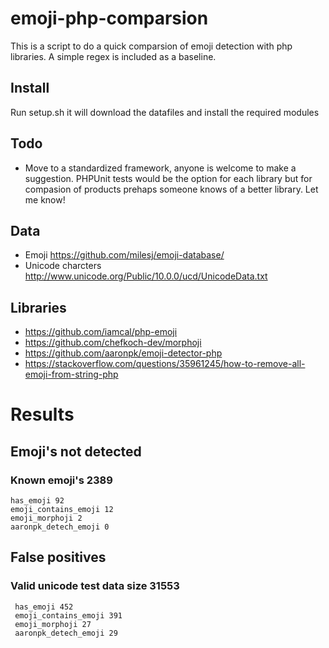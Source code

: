 # emoji-php-comparsion
This is a script to do a quick comparsion of emoji detection with php libraries. A simple regex is included as a baseline.

## Install

Run setup.sh it will download the datafiles and install the required modules

## Todo

* Move to a standardized framework, anyone is welcome to make a suggestion. PHPUnit tests would be the option for each library but for compasion of products prehaps someone knows of a better library. Let me know!

## Data

* Emoji https://github.com/milesj/emoji-database/
* Unicode charcters http://www.unicode.org/Public/10.0.0/ucd/UnicodeData.txt

## Libraries

* https://github.com/iamcal/php-emoji
* https://github.com/chefkoch-dev/morphoji
* https://github.com/aaronpk/emoji-detector-php
* https://stackoverflow.com/questions/35961245/how-to-remove-all-emoji-from-string-php

# Results

## Emoji's not detected
### Known emoji's 2389
    has_emoji 92
    emoji_contains_emoji 12
    emoji_morphoji 2
    aaronpk_detech_emoji 0


## False positives
### Valid unicode test data size 31553
     has_emoji 452
     emoji_contains_emoji 391
     emoji_morphoji 27
     aaronpk_detech_emoji 29

